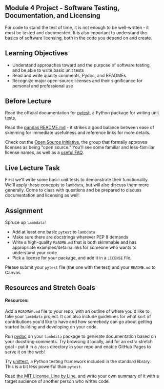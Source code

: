 

## Module 4 Project - Software Testing, Documentation, and Licensing

For code to stand the test of time, it is not enough to be well-written - it must be tested and documented. It is also important to understand the basics of software licensing, both in the code you depend on and create.


## Learning Objectives



* Understand approaches toward and the purpose of software testing, and be able to write basic unit tests
* Read and write quality comments, Pydoc, and READMEs
* Recognize major open-source licenses and their significance for personal and professional use

## Before Lecture


Read the official documentation for [pytest](https://docs.pytest.org/en/stable/), a Python package for writing unit tests.

Read the [pandas README.md](https://github.com/pandas-dev/pandas/blob/master/README.md) - it strikes a good balance between ease of skimming for immediate usefulness and reference links for more details.

Check out the [Open Source Initiative](https://opensource.org/licenses), the group that formally approves licenses as being "open source." You'll see some familiar and less-familiar license names, as well as a [useful FAQ](https://opensource.org/faq).


## Live Lecture Task

First we'll write some basic unit tests to demonstrate their functionality. We'll apply these concepts to `lambdata`, but will also discuss them more generally. Come to class with questions and be prepared to discuss documentation and licensing as well!

## Assignment

Spruce up `lambdata`!

- Add at least one basic `pytest` to `lambdata`
- Make sure there are docstrings wherever PEP 8 demands
- Write a high-quality `README.md` that is both skimmable and has appropriate
  examples/details/links for someone who wants to understand your code
- Pick a license for your package, and add it in a `LICENSE` file.

Please submit your `pytest` file (the one with the test) and your `README.md` to Canvas.


## Resources and Stretch Goals

#### Resources:
Add a `ROADMAP.md` file to your repo, with an outline of where you'd like to take your `lambdata` project. It can also include guidelines for what sort of contributions you'd like to have and how somebody can go about getting started building and developing on your code.

Run [pydoc](https://docs.python.org/3.7/library/pydoc.html) on your `lambdata` package to generate documentation based on your docstring comments. Try browsing it locally, and for an extra stretch goal - put it in a `/docs` directory in your repo and enable GitHub Pages to serve it on the web!

Try [unittest](https://docs.python.org/3/library/unittest.html), a Python testing framework included in the standard library. This is a bit less powerful than `pytest`.

Read [the MIT License, Line by Line](https://writing.kemitchell.com/2016/09/21/MIT-License-Line-by-Line.html), and write your own summary of it with a target audience of another person who writes code.

